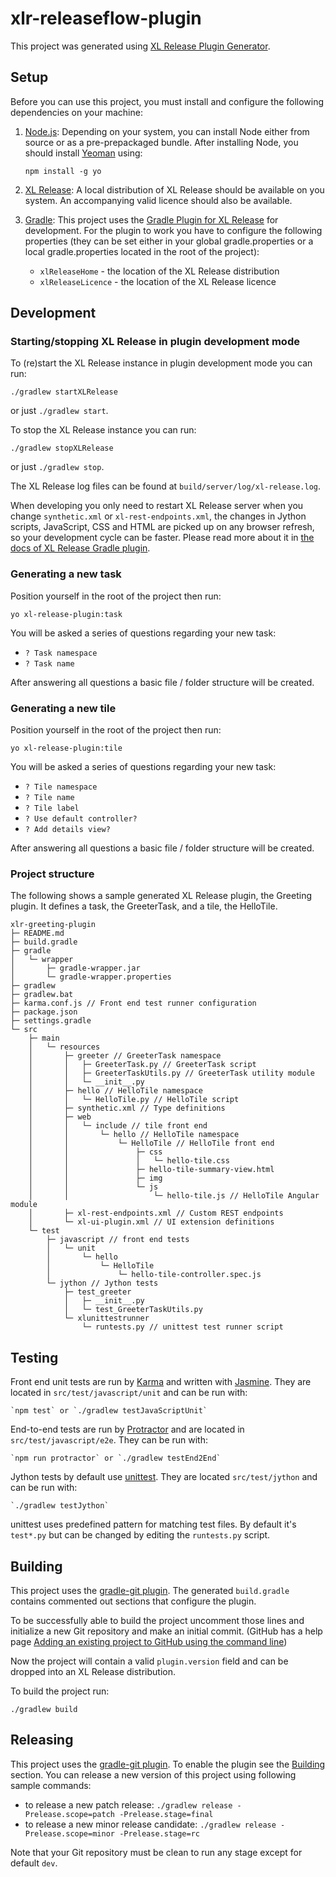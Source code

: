 # xlr-releaseflow-plugin

This project was generated using [XL Release Plugin Generator](https://github.com/xebialabs/generator-xl-release-plugin).

## Setup

Before you can use this project, you must install and configure the following dependencies on your machine:

1. [Node.js](https://nodejs.org/en/): Depending on your system, you can install Node either from source or as a pre-prepackaged bundle. After installing Node, you should install [Yeoman](http://yeoman.io) using:

    `npm install -g yo`

2. [XL Release](https://xebialabs.com/products/xl-release/): A local distribution of XL Release should be available on you system. An accompanying valid licence should also be available.

3. [Gradle](http://gradle.org/): This project uses the [Gradle Plugin for XL Release](https://github.com/xebialabs/gradle-xl-release-plugin-plugin) for development. For the plugin to work you have to configure the following properties (they can be set either in your global gradle.properties or a local gradle.properties located in the root of the project):

    * `xlReleaseHome` - the location of the XL Release distribution
    * `xlReleaseLicence` - the location of the XL Release licence 


## Development

### Starting/stopping XL Release in plugin development mode

To (re)start the XL Release instance in plugin development mode you can run:

    ./gradlew startXLRelease
    
or just `./gradlew start`.

To stop the XL Release instance you can run:

    ./gradlew stopXLRelease
    
or just `./gradlew stop`.
    
The XL Release log files can be found at `build/server/log/xl-release.log`.

When developing you only need to restart XL Release server when you change `synthetic.xml` or `xl-rest-endpoints.xml`, the changes in Jython scripts, JavaScript, CSS and HTML are picked up on any browser refresh, so your development cycle can be faster. Please read more about it in [the docs of XL Release Gradle plugin](https://github.com/xebialabs/gradle-xl-release-plugin-plugin).

### Generating a new task

Position yourself in the root of the project then run:

`yo xl-release-plugin:task`

You will be asked a series of questions regarding your new task:

* `? Task namespace`
* `? Task name`

After answering all questions a basic file / folder structure will be created.

### Generating a new tile

Position yourself in the root of the project then run:

`yo xl-release-plugin:tile`

You will be asked a series of questions regarding your new task:

* `? Tile namespace`
* `? Tile name`
* `? Tile label`
* `? Use default controller?`
* `? Add details view?`

After answering all questions a basic file / folder structure will be created.

### Project structure

The following shows a sample generated XL Release plugin, the Greeting plugin. It defines a task, the GreeterTask, and a tile, the HelloTile.

```
xlr-greeting-plugin
├─ README.md
├─ build.gradle
├─ gradle
│   └─ wrapper
│       ├─ gradle-wrapper.jar
│       └─ gradle-wrapper.properties
├─ gradlew
├─ gradlew.bat
├─ karma.conf.js // Front end test runner configuration
├─ package.json
├─ settings.gradle
└─ src
    ├─ main
    │   └─ resources
    │       ├─ greeter // GreeterTask namespace
    │       │   ├─ GreeterTask.py // GreeterTask script
    │       │   ├─ GreeterTaskUtils.py // GreeterTask utility module
    │       │   └─ __init__.py
    │       ├─ hello // HelloTile namespace
    │       │   └─ HelloTile.py // HelloTile script
    │       ├─ synthetic.xml // Type definitions
    │       ├─ web
    │       │   └─ include // tile front end
    │       │       └─ hello // HelloTile namespace
    │       │           └─ HelloTile // HelloTile front end
    │       │               ├─ css
    │       │               │   └─ hello-tile.css
    │       │               ├─ hello-tile-summary-view.html
    │       │               ├─ img
    │       │               └─ js
    │       │                   └─ hello-tile.js // HelloTile Angular module
    │       ├─ xl-rest-endpoints.xml // Custom REST endpoints
    │       └─ xl-ui-plugin.xml // UI extension definitions
    └─ test
        ├─ javascript // front end tests
        │   └─ unit
        │       └─ hello
        │           └─ HelloTile
        │               └─ hello-tile-controller.spec.js
        └─ jython // Jython tests
            ├─ test_greeter
            │   ├─ __init__.py
            │   └─ test_GreeterTaskUtils.py
            └─ xlunittestrunner
                └─ runtests.py // unittest test runner script
```

## Testing

Front end unit tests are run by [Karma](https://karma-runner.github.io) and written with [Jasmine](http://jasmine.github.io/). They are located in `src/test/javascript/unit` and can be run with:

    `npm test` or `./gradlew testJavaScriptUnit`
    
End-to-end tests are run by [Protractor](http://www.protractortest.org/) and are located in `src/test/javascript/e2e`. They can be run with:
                                                                                            
    `npm run protractor` or `./gradlew testEnd2End`


Jython tests by default use [unittest](https://docs.python.org/2.7/library/unittest.html). They are located `src/test/jython` and can be run with:

    `./gradlew testJython`

unittest uses predefined pattern for matching test files. By default it's `test*.py` but can be changed by editing the `runtests.py` script.

## <a name="building">Building

This project uses the [gradle-git plugin](https://github.com/ajoberstar/gradle-git). The generated `build.gradle` contains commented out sections that configure the plugin. 

To be successfully able to build the project uncomment those lines and initialize a new Git repository and make an initial commit. (GitHub has a help page [Adding an existing project to GitHub using the command line](https://help.github.com/articles/adding-an-existing-project-to-github-using-the-command-line/))   

Now the project will contain a valid `plugin.version` field and can be dropped into an XL Release distribution. 

To build the project run:

    ./gradlew build

## Releasing

This project uses the [gradle-git plugin](https://github.com/ajoberstar/gradle-git). To enable the plugin see the [Building](#building) section. You can release a new version of this project using following sample commands:

* to release a new patch release: `./gradlew release -Prelease.scope=patch -Prelease.stage=final`
* to release a new minor release candidate: `./gradlew release -Prelease.scope=minor -Prelease.stage=rc`

Note that your Git repository must be clean to run any stage except for default `dev`.